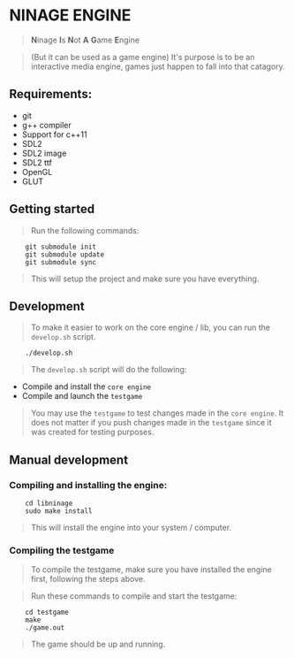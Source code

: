 # NINAGE ENGINE
> **N**inage **I**s **N**ot **A** **G**ame **E**ngine

> (But it can be used as a game engine)
> It's purpose is to be an interactive media engine, games just happen
> to fall into that catagory.

## Requirements:
* git
* g++ compiler
* Support for c++11
* SDL2
* SDL2 image
* SDL2 ttf
* OpenGL
* GLUT

## Getting started
> Run the following commands:

        git submodule init
        git submodule update
        git submodule sync

> This will setup the project and make sure you have everything.

## Development
> To make it easier to work on the core engine / lib, you can run
> the `develop.sh` script.

        ./develop.sh

> The `develop.sh` script will do the following:
* Compile and install the `core engine`
* Compile and launch the `testgame`

> You may use the `testgame` to test changes made in the `core engine`.
> It does not matter if you push changes made in the `testgame` since it
> was created for testing purposes.

## Manual development
### Compiling and installing the engine:

        cd libninage
        sudo make install

> This will install the engine into your system / computer.

### Compiling the testgame
> To compile the testgame, make sure you have installed the engine first,
> following the steps above.

> Run these commands to compile and start the testgame:

        cd testgame
        make
        ./game.out

> The game should be up and running.
